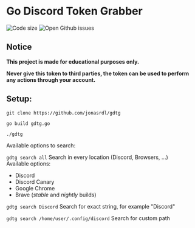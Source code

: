 # Go Discord Token Grabber

<img alt="Code size" src="https://img.shields.io/github/languages/code-size/jonasrdl/gdtg?style=flat-square" >   
<img alt="Open Github issues" src="https://img.shields.io/github/issues/jonasrdl/gdtg?style=flat-square" >   

## Notice
**This project is made for educational purposes only.**

**Never give this token to third parties, the token can be used to perform any actions through your account.**
## Setup:
`git clone https://github.com/jonasrdl/gdtg`   

`go build gdtg.go`   

`./gdtg`

Available options to search:

`gdtg search all` Search in every location (Discord, Browsers, ...)   
Available options:
- Discord
- Discord Canary
- Google Chrome
- Brave (_stable_ and _nightly_ builds)

`gdtg search Discord` Search for exact string, for example "Discord"

`gdtg search /home/user/.config/discord` Search for custom path